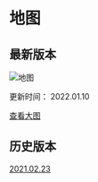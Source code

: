 # 地图

## 最新版本

![地图](./src/map.png)

更新时间： 2022.01.10

[查看大图](./src/map.png)

## 历史版本

[2021.02.23](./src/map_20210223.png)